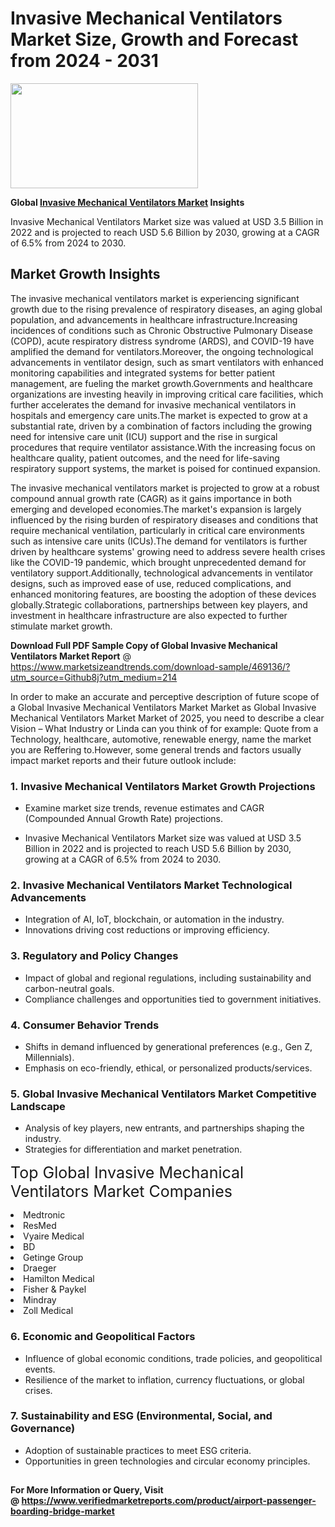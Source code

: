 <H1>Invasive Mechanical Ventilators Market Size, Growth and Forecast from 2024 - 2031</H1><img class="aligncenter size-medium wp-image-584254" src="https://thirdeyenews.in/wp-content/uploads/2024/09/Global-Market-Research-300x168.jpeg" alt="" width="300" height="168" /><p><strong>Global&nbsp;<a href="https://www.marketsizeandtrends.com/download-sample/469136/?utm_source=Github8j?utm_medium=214">Invasive Mechanical Ventilators Market</a> Insights</strong></p><p>Invasive Mechanical Ventilators Market size was valued at USD 3.5 Billion in 2022 and is projected to reach USD 5.6 Billion by 2030, growing at a CAGR of 6.5% from 2024 to 2030.</p><p><h2>Market Growth Insights</h2> <p>The invasive mechanical ventilators market is experiencing significant growth due to the rising prevalence of respiratory diseases, an aging global population, and advancements in healthcare infrastructure.Increasing incidences of conditions such as Chronic Obstructive Pulmonary Disease (COPD), acute respiratory distress syndrome (ARDS), and COVID-19 have amplified the demand for ventilators.Moreover, the ongoing technological advancements in ventilator design, such as smart ventilators with enhanced monitoring capabilities and integrated systems for better patient management, are fueling the market growth.Governments and healthcare organizations are investing heavily in improving critical care facilities, which further accelerates the demand for invasive mechanical ventilators in hospitals and emergency care units.The market is expected to grow at a substantial rate, driven by a combination of factors including the growing need for intensive care unit (ICU) support and the rise in surgical procedures that require ventilator assistance.With the increasing focus on healthcare quality, patient outcomes, and the need for life-saving respiratory support systems, the market is poised for continued expansion.</p> <p>The invasive mechanical ventilators market is projected to grow at a robust compound annual growth rate (CAGR) as it gains importance in both emerging and developed economies.The market's expansion is largely influenced by the rising burden of respiratory diseases and conditions that require mechanical ventilation, particularly in critical care environments such as intensive care units (ICUs).The demand for ventilators is further driven by healthcare systems' growing need to address severe health crises like the COVID-19 pandemic, which brought unprecedented demand for ventilatory support.Additionally, technological advancements in ventilator designs, such as improved ease of use, reduced complications, and enhanced monitoring features, are boosting the adoption of these devices globally.Strategic collaborations, partnerships between key players, and investment in healthcare infrastructure are also expected to further stimulate market growth.</p> <p><span class=""><strong>Download Full PDF Sample Copy of Global Invasive Mechanical Ventilators Market Report</strong> @ <a href="https://www.marketsizeandtrends.com/download-sample/469136/?utm_source=Github8j?utm_medium=214" target="_blank">https://www.marketsizeandtrends.com/download-sample/469136/?utm_source=Github8j?utm_medium=214</a></span></p><p>In order to make an accurate and perceptive description of future scope of a Global&nbsp;Invasive Mechanical Ventilators Market Market as Global&nbsp;Invasive Mechanical Ventilators Market Market of 2025, you need to describe a clear Vision &ndash; What Industry or Linda can you think of for example: Quote from a Technology, healthcare, automotive, renewable energy, name the market you are Reffering to.However, some general trends and factors usually impact market reports and their future outlook include:</p><h3>1.&nbsp;<strong>Invasive Mechanical Ventilators Market Growth Projections</strong></h3><ul><li>Examine market size trends, revenue estimates and CAGR (Compounded Annual Growth Rate) projections.</li><li><p>Invasive Mechanical Ventilators Market size was valued at USD 3.5 Billion in 2022 and is projected to reach USD 5.6 Billion by 2030, growing at a CAGR of 6.5% from 2024 to 2030.</p></li></ul><h3>2.&nbsp;<strong>Invasive Mechanical Ventilators Market Technological Advancements</strong></h3><ul><li>Integration of AI, IoT, blockchain, or automation in the industry.</li><li>Innovations driving cost reductions or improving efficiency.</li></ul><h3>3.&nbsp;<strong>Regulatory and Policy Changes</strong></h3><ul><li>Impact of global and regional regulations, including sustainability and carbon-neutral goals.</li><li>Compliance challenges and opportunities tied to government initiatives.</li></ul><h3>4.&nbsp;<strong>Consumer Behavior Trends</strong></h3><ul><li>Shifts in demand influenced by generational preferences (e.g., Gen Z, Millennials).</li><li>Emphasis on eco-friendly, ethical, or personalized products/services.</li></ul><h3>5.&nbsp;<strong>Global Invasive Mechanical Ventilators Market Competitive Landscape</strong></h3><ul><li>Analysis of key players, new entrants, and partnerships shaping the industry.</li><li>Strategies for differentiation and market penetration.</li></ul><p data-pm-slice="1 1 []"><span style="color: inherit; font-family: inherit; font-size: 25px;">Top Global Invasive Mechanical Ventilators Market Companies</span></p><div class="" data-test-id=""><p><li>Medtronic</li><li> ResMed</li><li> Vyaire Medical</li><li> BD</li><li> Getinge Group</li><li> Draeger</li><li> Hamilton Medical</li><li> Fisher & Paykel</li><li> Mindray</li><li> Zoll Medical</li></p></div><h3>6.&nbsp;<strong>Economic and Geopolitical Factors</strong></h3><ul><li>Influence of global economic conditions, trade policies, and geopolitical events.</li><li>Resilience of the market to inflation, currency fluctuations, or global crises.</li></ul><h3>7.&nbsp;<strong>Sustainability and ESG (Environmental, Social, and Governance)</strong></h3><ul><li>Adoption of sustainable practices to meet ESG criteria.</li><li>Opportunities in green technologies and circular economy principles.</li></ul><h2><strong style="font-size: 14px;">For More Information or Query, Visit @&nbsp;</strong><a style="background-color: #ffffff; font-size: 14px;" href="https://www.marketsizeandtrends.com/report/invasive-mechanical-ventilators-market/" target="_blank">https://www.verifiedmarketreports.com/product/airport-passenger-boarding-bridge-market</a></h2>